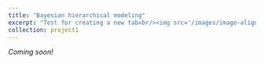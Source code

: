 ```yaml
---
title: "Bayesian hierarchical modeling"
excerpt: "Test for creating a new tab<br/><img src='/images/image-alignment-150x150.jpg'>"
collection: project1
---
```


*Coming soon!*
